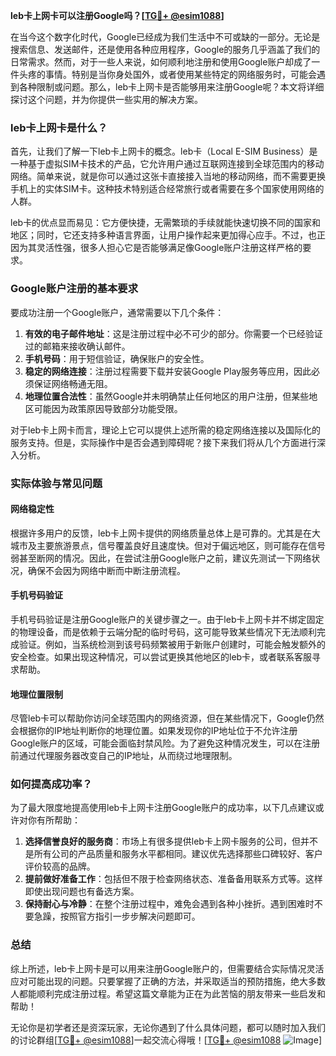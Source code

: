 **leb卡上网卡可以注册Google吗？[[TG💪+ @esim1088](https://t.me/s/esim1088)]**

在当今这个数字化时代，Google已经成为我们生活中不可或缺的一部分。无论是搜索信息、发送邮件，还是使用各种应用程序，Google的服务几乎涵盖了我们的日常需求。然而，对于一些人来说，如何顺利地注册和使用Google账户却成了一件头疼的事情。特别是当你身处国外，或者使用某些特定的网络服务时，可能会遇到各种限制或问题。那么，leb卡上网卡是否能够用来注册Google呢？本文将详细探讨这个问题，并为你提供一些实用的解决方案。

### leb卡上网卡是什么？

首先，让我们了解一下leb卡上网卡的概念。leb卡（Local E-SIM Business）是一种基于虚拟SIM卡技术的产品，它允许用户通过互联网连接到全球范围内的移动网络。简单来说，就是你可以通过这张卡直接接入当地的移动网络，而不需要更换手机上的实体SIM卡。这种技术特别适合经常旅行或者需要在多个国家使用网络的人群。

leb卡的优点显而易见：它方便快捷，无需繁琐的手续就能快速切换不同的国家和地区；同时，它还支持多种语言界面，让用户操作起来更加得心应手。不过，也正因为其灵活性强，很多人担心它是否能够满足像Google账户注册这样严格的要求。

### Google账户注册的基本要求

要成功注册一个Google账户，通常需要以下几个条件：

1. **有效的电子邮件地址**：这是注册过程中必不可少的部分。你需要一个已经验证过的邮箱来接收确认邮件。
2. **手机号码**：用于短信验证，确保账户的安全性。
3. **稳定的网络连接**：注册过程需要下载并安装Google Play服务等应用，因此必须保证网络畅通无阻。
4. **地理位置合法性**：虽然Google并未明确禁止任何地区的用户注册，但某些地区可能因为政策原因导致部分功能受限。

对于leb卡上网卡而言，理论上它可以提供上述所需的稳定网络连接以及国际化的服务支持。但是，实际操作中是否会遇到障碍呢？接下来我们将从几个方面进行深入分析。

### 实际体验与常见问题

#### 网络稳定性
根据许多用户的反馈，leb卡上网卡提供的网络质量总体上是可靠的。尤其是在大城市及主要旅游景点，信号覆盖良好且速度快。但对于偏远地区，则可能存在信号弱甚至断网的情况。因此，在尝试注册Google账户之前，建议先测试一下网络状况，确保不会因为网络中断而中断注册流程。

#### 手机号码验证
手机号码验证是注册Google账户的关键步骤之一。由于leb卡上网卡并不绑定固定的物理设备，而是依赖于云端分配的临时号码，这可能导致某些情况下无法顺利完成验证。例如，当系统检测到该号码频繁被用于新账户创建时，可能会触发额外的安全检查。如果出现这种情况，可以尝试更换其他地区的leb卡，或者联系客服寻求帮助。

#### 地理位置限制
尽管leb卡可以帮助你访问全球范围内的网络资源，但在某些情况下，Google仍然会根据你的IP地址判断你的地理位置。如果发现你的IP地址位于不允许注册Google账户的区域，可能会面临封禁风险。为了避免这种情况发生，可以在注册前通过代理服务器改变自己的IP地址，从而绕过地理限制。

### 如何提高成功率？

为了最大限度地提高使用leb卡上网卡注册Google账户的成功率，以下几点建议或许对你有所帮助：

1. **选择信誉良好的服务商**：市场上有很多提供leb卡上网卡服务的公司，但并不是所有公司的产品质量和服务水平都相同。建议优先选择那些口碑较好、客户评价较高的品牌。
2. **提前做好准备工作**：包括但不限于检查网络状态、准备备用联系方式等。这样即使出现问题也有备选方案。
3. **保持耐心与冷静**：在整个注册过程中，难免会遇到各种小挫折。遇到困难时不要急躁，按照官方指引一步步解决问题即可。

### 总结

综上所述，leb卡上网卡是可以用来注册Google账户的，但需要结合实际情况灵活应对可能出现的问题。只要掌握了正确的方法，并采取适当的预防措施，绝大多数人都能顺利完成注册过程。希望这篇文章能为正在为此苦恼的朋友带来一些启发和帮助！

无论你是初学者还是资深玩家，无论你遇到了什么具体问题，都可以随时加入我们的讨论群组[[TG💪+ @esim1088](https://t.me/s/esim1088)]一起交流心得哦！[[TG💪+ @esim1088](https://t.me/s/esim1088) ![Image](https://i.postimg.cc/4NQfJmqS/Snipaste-2025-05-13-00-14-12.png)]